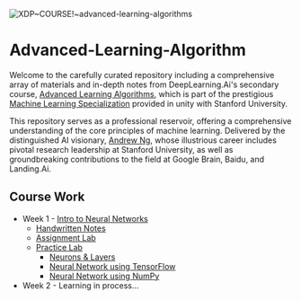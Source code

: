 ![XDP~COURSE!~advanced-learning-algorithms](https://github.com/ShubhranshuArya/Advanced-Learning-Algorithm/assets/77967955/c7b86559-9903-45dc-9685-aa89d61b601f)

# Advanced-Learning-Algorithm

Welcome to the carefully curated repository including a comprehensive array of materials and in-depth notes from DeepLearning.Ai's secondary course, [Advanced Learning Algorithms](https://www.coursera.org/learn/advanced-learning-algorithms), which is part of the prestigious [Machine Learning Specialization](https://www.coursera.org/specializations/machine-learning-introduction) provided in unity with Stanford University. 

This repository serves as a professional reservoir, offering a comprehensive understanding of the core principles of machine learning. Delivered by the distinguished AI visionary, [Andrew Ng](https://www.andrewng.org/), whose illustrious career includes pivotal research leadership at Stanford University, as well as groundbreaking contributions to the field at Google Brain, Baidu, and Landing.Ai. 

## Course Work

 - Week 1 - [Intro to Neural Networks](https://github.com/ShubhranshuArya/Advanced-Learning-Algorithm/tree/main/Week%20-%201)
    - [Handwritten Notes](https://github.com/ShubhranshuArya/Advanced-Learning-Algorithm/blob/main/Week%20-%201/Notes/Intro%20to%20Neural%20Networks.pdf)
    - [Assignment Lab](https://github.com/ShubhranshuArya/Advanced-Learning-Algorithm/blob/main/Week%20-%201/Assignment%20Lab/Neural_Network_for_Classification.ipynb)
    - [Practice Lab](https://github.com/ShubhranshuArya/Advanced-Learning-Algorithm/tree/main/Week%20-%201/Labs)
      - [Neurons & Layers](https://github.com/ShubhranshuArya/Advanced-Learning-Algorithm/blob/main/Week%20-%201/Labs/Lab01_Neurons_and_Layers.ipynb)
      - [Neural Network using TensorFlow](https://github.com/ShubhranshuArya/Advanced-Learning-Algorithm/blob/main/Week%20-%201/Labs/Lab02_Coffee_Roasting_TF.ipynb)
      - [Neural Network using NumPy](https://github.com/ShubhranshuArya/Advanced-Learning-Algorithm/blob/main/Week%20-%201/Labs/Lab03_Coffee_Roasting_Numpy.ipynb)
 - Week 2 - Learning in process...
